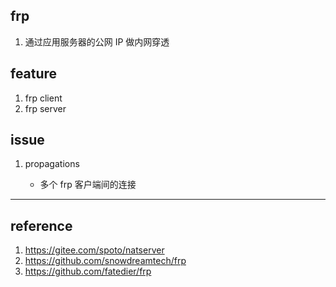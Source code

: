 ## frp

1. 通过应用服务器的公网 IP 做内网穿透

## feature

1. frp client
2. frp server

## issue

1. propagations

   - 多个 frp 客户端间的连接

---

## reference

1. https://gitee.com/spoto/natserver
2. https://github.com/snowdreamtech/frp
3. https://github.com/fatedier/frp
